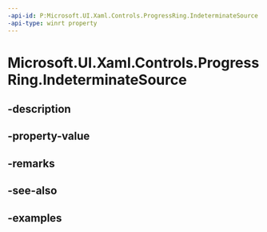 ```yaml
---
-api-id: P:Microsoft.UI.Xaml.Controls.ProgressRing.IndeterminateSource
-api-type: winrt property
---
```


# Microsoft.UI.Xaml.Controls.ProgressRing.IndeterminateSource

<!--
public Microsoft.UI.Xaml.Controls.IAnimatedVisualSource IndeterminateSource { get; set; }
-->


## -description

## -property-value

## -remarks

## -see-also

## -examples


